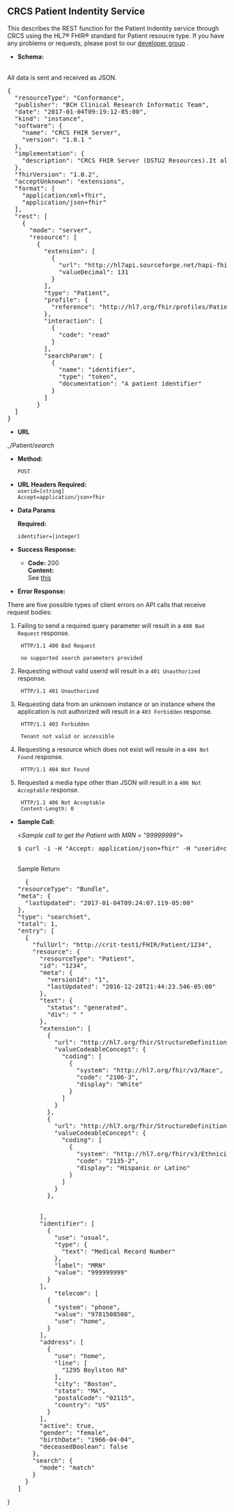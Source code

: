 **CRCS Patient Indentity Service**
----
  This describes the REST function for the Patient Indentity service through CRCS using the HL7® FHIR® standard for Patient resoucre type. If you have any problems or requests, please post to our [developer group](mailto:isdcrit-dl@childrens.harvard.edu) .

* **Schema:**
</br>
All data is sent and received as JSON.

<pre class="terminal">
{
  "resourceType": "Conformance",
  "publisher": "BCH Clinical Research Informatic Team",
  "date": "2017-01-04T09:19:12-05:00",
  "kind": "instance",
  "software": {
    "name": "CRCS FHIR Server",
    "version": "1.0.1 "
  },
  "implementation": {
    "description": "CRCS FHIR Server (DSTU2 Resources).It allows a user to search on patients, and retrieve the details of a patient based on their identifier"
  },
  "fhirVersion": "1.0.2",
  "acceptUnknown": "extensions",
  "format": [
    "application/xml+fhir",
    "application/json+fhir"
  ],
  "rest": [
    {
      "mode": "server",
      "resource": [
        {
          "extension": [
            {
              "url": "http://hl7api.sourceforge.net/hapi-fhir/res/extdefs.html#resourceCount",
              "valueDecimal": 131
            }
          ],
          "type": "Patient",
          "profile": {
            "reference": "http://hl7.org/fhir/profiles/Patient"
          },
          "interaction": [
            {
              "code": "read"
            }
          ],
          "searchParam": [
            {
              "name": "identifier",
              "type": "token",
              "documentation": "A patient identifier"
            }
          ]
        }    
  ]
}
</pre>


* **URL**

 _/Patient/_search_

* **Method:**
 
  `POST` 

*  **URL Headers**
  **Required:**
  </br> `userid=[string]`
  </br> `Accept=application/json+fhir`
  
* **Data Params**

  **Required:**
 
   `identifier=[integer]`

* **Success Response:**
  

  * **Code:** 200 <br />
    **Content:** 
    </br>
    See [this](https://www.hl7.org/FHIR/bundle.html#tab-json)
   
* **Error Response:**

There are five possible types of client errors on API calls that
receive request bodies:

1. Failing to send a required query parameter will result in a `400 Bad Request` response.

        HTTP/1.1 400 Bad Request

        no supported search parameters provided

2. Requesting without valid userid will result in a `401 Unauthorized`
   response.

        HTTP/1.1 401 Unauthorized

3. Requesting data from an unknown instance or an instance where the application is not authorized will result in a `403 Forbidden` response.

        HTTP/1.1 403 Forbidden

        Tenant not valid or accessible

4. Requesting a resource which does not exist will resule in a `404 Not Found` response.

        HTTP/1.1 404 Not Found

5. Requested a media type other than JSON will result in a `406 Not Acceptable` response.

        HTTP/1.1 406 Not Acceptable
        Content-Length: 0


  
* **Sample Call:**

  <_Sample call to get the Patient with MRN = "99999999"_> 
  <pre class="terminal">
  $ curl -i -H "Accept: application/json+fhir" -H "userid=ch0007" -X POST -d "identifier":"999999999" "https://crit-test1/FHIR/Patient/_search"

  </pre>
  
  Sample Return
  
   <pre class="terminal">
    {
  "resourceType": "Bundle",
  "meta": {
    "lastUpdated": "2017-01-04T09:24:07.119-05:00"
  },
  "type": "searchset",
  "total": 1,
  "entry": [
    {
      "fullUrl": "http://crit-test1/FHIR/Patient/1234",
      "resource": {
        "resourceType": "Patient",
        "id": "1234",
        "meta": {
          "versionId": "1",
          "lastUpdated": "2016-12-28T21:44:23.546-05:00"
        },
        "text": {
          "status": "generated",
          "div": " "
        },
        "extension": [
          {
            "url": "http://hl7.org/fhir/StructureDefinition/us-core-race",
            "valueCodeableConcept": {
              "coding": [
                {
                  "system": "http://hl7.org/fhir/v3/Race",
                  "code": "2106-3",
                  "display": "White"
                }
              ]
            }
          },
		  {
            "url": "http://hl7.org/fhir/StructureDefinition/us-core-ethnicity",
            "valueCodeableConcept": {
              "coding": [
                {
                  "system": "http://hl7.org/fhir/v3/Ethnicity",
                  "code": "2135-2",
                  "display": "Hispanic or Latino"
                }
              ]
            }
          },
		  
		  
        ],
        "identifier": [
          {
            "use": "usual",
            "type": {
              "text": "Medical Record Number"
            },
            "label": "MRN"
            "value": "999999999"
          }
        ],
			"telecom": [
          {
            "system": "phone",
            "value": "9781508508",
            "use": "home",
          }
        ],
        "address": [
          {
            "use": "home",
            "line": [
              "1295 Boylston Rd"
            ],
            "city": "Boston",
            "state": "MA",
            "postalCode": "02115",
            "country": "US"
          }
        ],
        "active": true,
        "gender": "female",
        "birthDate": "1966-04-04",
        "deceasedBoolean": false
      },
      "search": {
        "mode": "match"
      }
    }
  ]
}
</pre>
 

